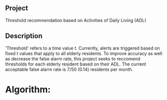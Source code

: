 Project 
------
Threshold recommendation based on Activities of Daily Living (ADL)

Description
-----------
'Threshold' refers to a time value _t_. Currently, alerts are triggered based on fixed _t_ values that apply to all elderly residents.
To improve accuracy as well as decrease the false alarm rate, this project seeks to reccomend thresholds for each elderly resident based
on their ADL. The current acceptable false alarm rate is 7/50 (0.14) residents per month.

Algorithm:
========= 